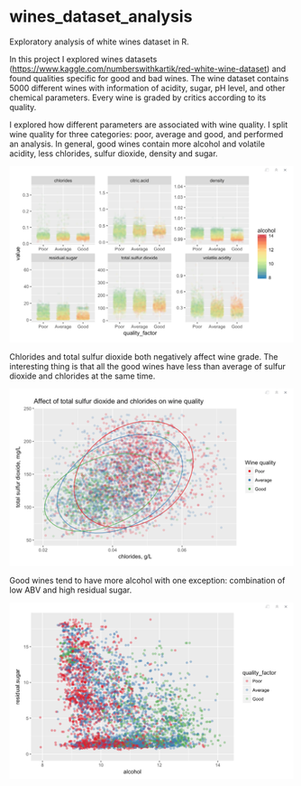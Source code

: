 # wines_dataset_analysis
Exploratory analysis of white wines dataset in R.

In this project I explored wines datasets (https://www.kaggle.com/numberswithkartik/red-white-wine-dataset) and found qualities specific for good and bad wines.
The wine dataset contains 5000 different wines with information of acidity, sugar, pH level, and other chemical parameters. Every wine is graded by critics according to its quality.

I explored how different parameters are associated with wine quality. I split wine quality for three categories: poor, average and good, and performed an analysis. In general, good wines contain more alcohol and volatile acidity, less chlorides, sulfur dioxide, density and sugar. 

![pic.1](https://github.com/SofiaGodovykh/wines_dataset_analysis/blob/master/pic1.png)

Chlorides and total sulfur dioxide both negatively affect wine grade. The interesting thing is that all the good wines have less than average of sulfur dioxide and chlorides at the same time. 

![pic.2](https://github.com/SofiaGodovykh/wines_dataset_analysis/blob/master/pic2.png)

Good wines tend to have more alcohol with one exception: combination of low ABV and high residual sugar.

![pic.3](https://github.com/SofiaGodovykh/wines_dataset_analysis/blob/master/pic3.png)
